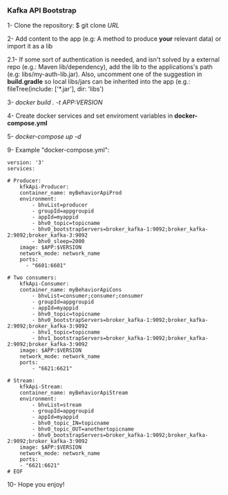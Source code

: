 ### Kafka API Bootstrap


1- Clone the repository: $ git clone _URL_

2- Add content to the app (e.g: A method to produce **your** relevant data) or import it as a lib

2.1- If some sort of authentication is needed, and isn't solved by a external repo (e.g.: Maven lib/dependency), add the lib to the applications's path (e.g: libs/my-auth-lib.jar). Also, uncomment one of the suggestion in  **build.gradle** so local libs/jars can be inherited into the app (e.g.: fileTree(include: ['*.jar'], dir: 'libs')

3- _docker build . -t $APP:$VERSION_

4- Create docker services and set enviroment variables in **docker-compose.yml**

5- _docker-compose up -d_

9- Example "docker-compose.yml":

    version: '3'
    services:

    # Producer:
        kfkApi-Producer:
        container_name: myBehaviorApiProd
        environment:
            - bhvList=producer
            - groupId=appgroupid
            - appId=myappid
            - bhv0_topic=topicname
            - bhv0_bootstrapServers=broker_kafka-1:9092;broker_kafka-2:9092;broker_kafka-3:9092
            - bhv0_sleep=2000
        image: $APP:$VERSION  
        network_mode: network_name
        ports:
          - "6601:6601"
    
    # Two consumers:
        kfkApi-Consumer:
        container_name: myBehaviorApiCons
            - bhvList=consumer;consumer;consumer
            - groupId=appgroupid
            - appId=myappid
            - bhv0_topic=topicname
            - bhv0_bootstrapServers=broker_kafka-1:9092;broker_kafka-2:9092;broker_kafka-3:9092
            - bhv1_topic=topicname
            - bhv1_bootstrapServers=broker_kafka-1:9092;broker_kafka-2:9092;broker_kafka-3:9092
        image: $APP:$VERSION
        network_mode: network_name
        ports:
            - "6621:6621"
    
    # Stream:
        kfkApi-Stream:
        container_name: myBehaviorApiStream
        environment:
            - bhvList=stream
            - groupId=appgroupid
            - appId=myappid
            - bhv0_topic_IN=topicname
            - bhv0_topic_OUT=anothertopicname
            - bhv0_bootstrapServers=broker_kafka-1:9092;broker_kafka-2:9092;broker_kafka-3:9092
        image: $APP:$VERSION
        network_mode: network_name
        ports:
        - "6621:6621"
    # EOF
    

10- Hope you enjoy!
